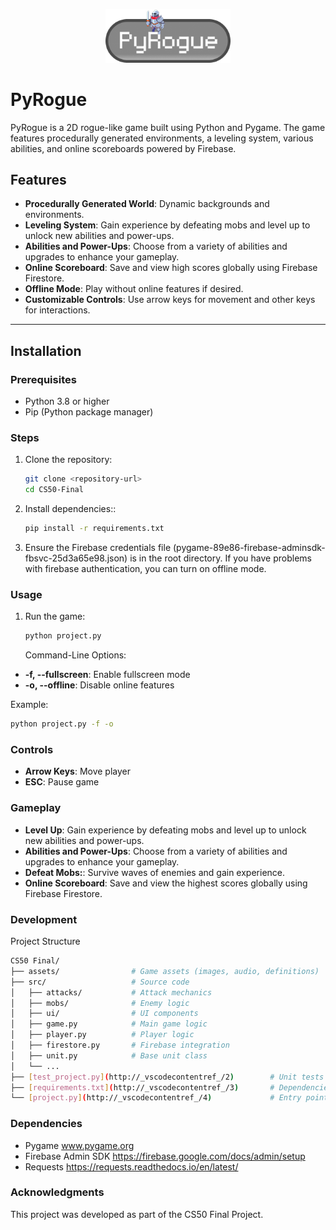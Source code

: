 <p align="center">
  <img src="assets/ui/logo.png" alt="PyRogue Logo" width="200">
</p>

# PyRogue

PyRogue is a 2D rogue-like game built using Python and Pygame. The game features procedurally generated environments, a leveling system, various abilities, and online scoreboards powered by Firebase.

## Features

- **Procedurally Generated World**: Dynamic backgrounds and environments.
- **Leveling System**: Gain experience by defeating mobs and level up to unlock new abilities and power-ups.
- **Abilities and Power-Ups**: Choose from a variety of abilities and upgrades to enhance your gameplay.
- **Online Scoreboard**: Save and view high scores globally using Firebase Firestore.
- **Offline Mode**: Play without online features if desired.
- **Customizable Controls**: Use arrow keys for movement and other keys for interactions.

---

## Installation

### Prerequisites

- Python 3.8 or higher
- Pip (Python package manager)

### Steps

1. Clone the repository:
   ```bash
   git clone <repository-url>
   cd CS50-Final
   ```
2. Install dependencies::
   ```bash
   pip install -r requirements.txt
   ```
3. Ensure the Firebase credentials file (pygame-89e86-firebase-adminsdk-fbsvc-25d3a65e98.json) is in the root directory. If you have problems with firebase authentication, you can turn on offline mode.

### Usage

1. Run the game:
   ```bash
   python project.py
   ```
   Command-Line Options:

- **-f, --fullscreen**: Enable fullscreen mode
- **-o, --offline**: Disable online features

Example:

```bash
python project.py -f -o
```

### Controls

- **Arrow Keys**: Move player
- **ESC**: Pause game

### Gameplay

- **Level Up**: Gain experience by defeating mobs and level up to unlock new abilities and power-ups.
- **Abilities and Power-Ups**: Choose from a variety of abilities and upgrades to enhance your gameplay.
- **Defeat Mobs:**: Survive waves of enemies and gain experience.
- **Online Scoreboard**: Save and view the highest scores globally using Firebase Firestore.

### Development

Project Structure

```bash
CS50 Final/
├── assets/                # Game assets (images, audio, definitions)
├── src/                   # Source code
│   ├── attacks/           # Attack mechanics
│   ├── mobs/              # Enemy logic
│   ├── ui/                # UI components
│   ├── game.py            # Main game logic
│   ├── player.py          # Player logic
│   ├── firestore.py       # Firebase integration
│   ├── unit.py            # Base unit class
│   └── ...
├── [test_project.py](http://_vscodecontentref_/2)        # Unit tests
├── [requirements.txt](http://_vscodecontentref_/3)       # Dependencies
└── [project.py](http://_vscodecontentref_/4)             # Entry point
```

### Dependencies

- Pygame www.pygame.org
- Firebase Admin SDK https://firebase.google.com/docs/admin/setup
- Requests https://requests.readthedocs.io/en/latest/

### Acknowledgments

This project was developed as part of the CS50 Final Project.
